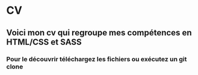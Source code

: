 # CV
## Voici mon cv qui regroupe mes compétences en HTML/CSS et SASS
### Pour le découvrir téléchargez les fichiers ou exécutez un git clone
